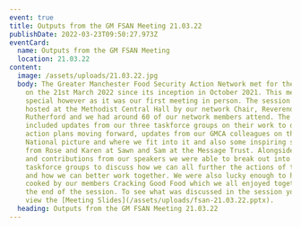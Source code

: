 ```yaml
---
event: true
title: Outputs from the GM FSAN Meeting 21.03.22
publishDate: 2022-03-23T09:50:27.973Z
eventCard:
  name: Outputs from the GM FSAN Meeting
  location: 21.03.22
content:
  image: /assets/uploads/21.03.22.jpg
  body: The Greater Manchester Food Security Action Network met for the third time
    on the 21st March 2022 since its inception in October 2021. This meeting was
    special however as it was our first meeting in person. The session was
    hosted at the Methodist Central Hall by our network Chair, Reverend Ian
    Rutherford and we had around 60 of our network members attend. The morning
    included updates from our three taskforce groups on their work to date and
    action plans moving forward, updates from our GMCA colleagues on the
    National picture and where we fit into it and also some inspiring stories
    from Rose and Karen at Sawn and Sam at the Message Trust. Alongside updates
    and contributions from our speakers we were able to break out into our three
    taskforce groups to discuss how we can all further the actions of the groups
    and how we can better work together. We were also lucky enough to have food
    cooked by our members Cracking Good Food which we all enjoyed together at
    the end of the session. To see what was discussed in the session you can
    view the [Meeting Slides](/assets/uploads/fsan-21.03.22.pptx).
  heading: Outputs from the GM FSAN Meeting 21.03.22
---
```

